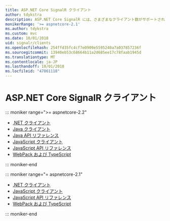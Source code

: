 ```yaml
---
title: ASP.NET Core SignalR クライアント
author: tdykstra
description: ASP.NET Core SignalR には、さまざまなクライアント数がサポートされています。
monikerRange: '>= aspnetcore-2.1'
ms.author: tdykstra
ms.custom: mvc
ms.date: 10/01/2018
uid: signalr/clients
ms.openlocfilehash: 254ffd35fc4cf7e0909e5595240a7a037857236f
ms.sourcegitcommit: 13940eb53c68664b11a2d685ee17c78faab1945d
ms.translationtype: MT
ms.contentlocale: ja-JP
ms.lasthandoff: 10/01/2018
ms.locfileid: "47861118"
---
```

# <a name="aspnet-core-signalr-clients"></a>ASP.NET Core SignalR クライアント

::: moniker range=">= aspnetcore-2.2"

* [.NET クライアント](xref:signalr/dotnet-client)
* [Java クライアント](xref:signalr/java-client)
* [Java API リファレンス](/java/api/com.microsoft.aspnet.signalr?view=aspnet-signalr-java)
* [JavaScript クライアント](xref:signalr/javascript-client)
* [JavaScript API リファレンス](/javascript/api/?view=signalr-js-latest)
* [WebPack および TypeScript](xref:tutorials/signalr-typescript-webpack)

::: moniker-end

::: moniker range="= aspnetcore-2.1"

* [.NET クライアント](xref:signalr/dotnet-client)
* [JavaScript クライアント](xref:signalr/javascript-client)
* [JavaScript API リファレンス](/javascript/api/?view=signalr-js-latest)
* [WebPack および TypeScript](xref:tutorials/signalr-typescript-webpack)

::: moniker-end
